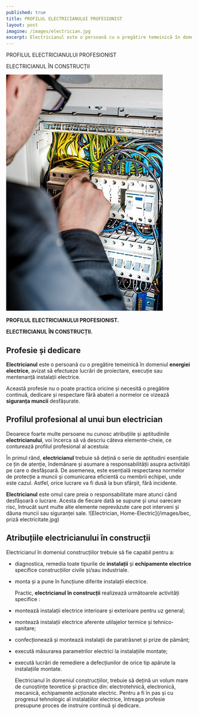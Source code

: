 ```yaml
---
published: true
title: PROFILUL ELECTRICIANULUI PROFESIONIST
layout: post
imagine: /images/electrician.jpg
excerpt: Electricianul este o persoană cu o pregătire temeinică în domeniul energiei electrice, avizat să efectueze lucrări de proiectare, execuție sau mentenanță instalații electrice.
---
```

 

PROFILUL ELECTRICIANULUI PROFESIONIST

ELECTRICIANUL ÎN CONSTRUCȚII
 
![Electrician, Home-Electric](/images/electrician.jpg)

 

**PROFILUL ELECTRICIANULUI PROFESIONIST.**

**ELECTRICIANUL ÎN CONSTRUCȚII.**


## Profesie și dedicare

**Electricianul** este o persoană cu o pregătire temeinică în domeniul **energiei electrice**, avizat să efectueze lucrări de proiectare, execuție sau mentenanță instalații electrice.

Această profesie nu o poate practica oricine și necesită o pregătire continuă, dedicare și respectare fără abateri a normelor ce vizează **siguranța muncii** desfășurate.

## Profilul profesional al unui bun electrician

Deoarece foarte multe persoane nu cunosc atribuțiile și aptitudinile **electricianului**, voi încerca să vă descriu câteva elemente-cheie, ce conturează profilul profesional al acestuia: 

În primul rând, **electricianul** trebuie să dețină o serie de aptitudini esențiale ce țin de atenție, îndemânare și asumare a responsabilității asupra activității pe care o desfășoară. De asemenea, este esențială respectarea normelor de protecție a muncii și comunicarea eficientă cu membrii echipei, unde este cazul. Astfel, orice lucrare va fi dusă la bun sfârșit, fără incidente.

**Electricianul** este omul care preia o responsabilitate mare atunci când desfășoară o lucrare. Acesta de fiecare dată se supune și unui oarecare risc, întrucât sunt multe alte elemente neprevăzute care pot interveni și dăuna muncii sau siguranței sale. 
![Electrician, Home-Electric](/images/bec, priză electricitate.jpg)

## Atribuțiile electricianului în construcții

Electricianul în domeniul construcțiilor trebuie sã fie capabil pentru a:
- diagnostica, remedia toate tipurile de **instalații** și **echipamente electrice** specifice construcțiilor civile și/sau industriale.
- monta și a pune în funcțiune diferite instalații electrice.

  Practic, **electricianul în construcții** realizeazã următoarele activități specifice :

- montează instalații electrice interioare și exterioare pentru uz general;

- montează instalații electrice aferente utilajelor termice și tehnico-sanitare;

- confecționează și monteazã instalații de paratrăsnet și prize de pământ;

- execută măsurarea parametrilor electrici la instalațiile montate;

- execută lucrări de remediere a defecțiunilor de orice tip apărute la instalațiile montate.

   Electricianul în domeniul construcțiilor, trebuie să dețină un volum mare de cunoștințe teoretice și practice din: electrotehnicã, electronicã, mecanicã, echipamente acționate electric. Pentru a fi în pas și cu progresul tehnologic al instalațiilor electrice, întreaga profesie presupune proces de instruire continuă și dedicare.



